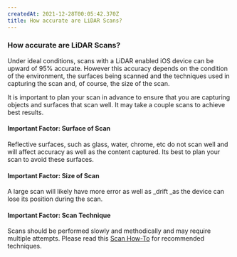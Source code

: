 ```yaml
---
createdAt: 2021-12-28T00:05:42.370Z
title: How accurate are LiDAR Scans?
---
```


### How accurate are LiDAR Scans?

Under ideal conditions, scans with a LiDAR enabled iOS device can be upward of 95% accurate. However this accuracy depends on the condition of the environment, the surfaces being scanned and the techniques used in capturing the scan and, of course, the size of the scan.

It is important to plan your scan in advance to ensure that you are capturing objects and surfaces that scan well. It may take a couple scans to achieve best results.


#### Important Factor: Surface of Scan

Reflective surfaces, such as glass, water, chrome, etc do not scan well and will affect accuracy as well as the content captured. Its best to plan your scan to avoid these surfaces.


#### Important Factor: Size of Scan

A large scan will likely have more error as well as _drift _as the device can lose its position during the scan. 


#### Important Factor: Scan Technique

Scans should be performed slowly and methodically and may require multiple attempts. Please read this [Scan How-To](/howtos/how-to-scan) for recommended techniques.